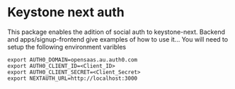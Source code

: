 # Keystone next auth
This package enables the adition of social auth to keystone-next.
Backend and apps/signup-frontend give examples of how to use it...
You will need to setup the following environment varibles
```
export AUTH0_DOMAIN=opensaas.au.auth0.com
export AUTH0_CLIENT_ID=<Client_ID>
export AUTH0_CLIENT_SECRET=<Client_Secret>
export NEXTAUTH_URL=http://localhost:3000
```
